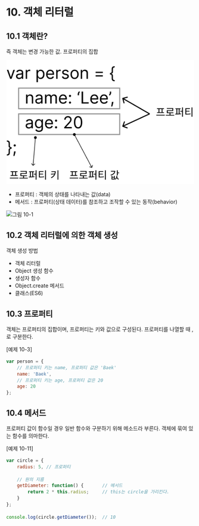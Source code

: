 # 10. 객체 리터럴

## 10.1 객체란?

즉 객체는 변경 가능한 값.
프로퍼티의 집합

![그림 10-1](../images/10-1.png)

- 프로퍼티 : 객체의 상태를 나타내는 값(data)
- 메서드 : 프로퍼티(상태 데이터)를 참조하고 조작할 수 있는 동작(behavior)

![그림 10-1](../images/10-2.png)

## 10.2 객체 리터럴에 의한 객체 생성

객체 생성 방법

- 객체 리터럴
- Object 생성 함수
- 생성자 함수
- Object.create 메서드
- 클래스(ES6)

## 10.3 프로퍼티

객체는 프로퍼티의 집합이며, 프로퍼티는 키와 값으로 구성된다.
프로퍼티를 나열할 때 ,로 구분한다.

[예제 10-3]

```javascript
var person = {
    // 프로퍼티 키는 name, 프로퍼티 값은 'Baek'
    name: 'Baek',
    // 프로퍼티 키는 age, 프로퍼티 값은 20
    age: 20
};
```

## 10.4 메서드

프로퍼티 값이 함수일 경우 일반 함수와 구분하기 위해 메소드라 부른다.
객체에 묶여 있는 함수를 의마한다.

[예제 10-11]

```javascript
var circle = {
    radius: 5, // 프로퍼티

    // 원의 지름
    getDiameter: function() {       // 메서드
        return 2 * this.radius;     // this는 circle을 가리킨다.
    }
};

console.log(circle.getDiameter());  // 10
```
